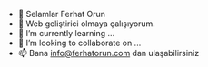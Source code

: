 - 👋 Selamlar Ferhat Orun 
- 👀 Web geliştirici olmaya çalışıyorum.
- 🌱 I’m currently learning ...
- 💞️ I’m looking to collaborate on ...
- 📫  Bana info@ferhatorun.com dan ulaşabilirsiniz

<!---
FerhatO36 is a ✨ special ✨ repository because its `README.md` (this file) appears on your GitHub profile.
You can click the Preview link to take a look at your changes.
--->
